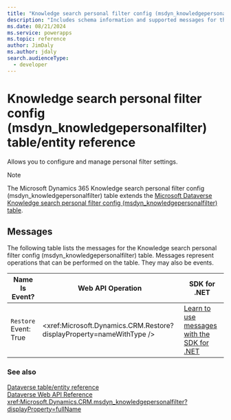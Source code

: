 ```yaml
---
title: "Knowledge search personal filter config (msdyn_knowledgepersonalfilter) table/entity reference (Microsoft Dynamics 365)"
description: "Includes schema information and supported messages for the Knowledge search personal filter config (msdyn_knowledgepersonalfilter) table/entity with Microsoft Dynamics 365."
ms.date: 08/21/2024
ms.service: powerapps
ms.topic: reference
author: JimDaly
ms.author: jdaly
search.audienceType: 
  - developer
---
```


# Knowledge search personal filter config (msdyn_knowledgepersonalfilter) table/entity reference

Allows you to configure and manage personal filter settings.

> [!NOTE]
> The Microsoft Dynamics 365 Knowledge search personal filter config (msdyn_knowledgepersonalfilter) table extends the [Microsoft Dataverse Knowledge search personal filter config (msdyn_knowledgepersonalfilter) table](/power-apps/developer/data-platform/reference/entities/msdyn_knowledgepersonalfilter).


## Messages

The following table lists the messages for the Knowledge search personal filter config (msdyn_knowledgepersonalfilter) table.
Messages represent operations that can be performed on the table. They may also be events.

| Name <br />Is Event? |Web API Operation |SDK for .NET |
| ---- | ----- |----- |
| `Restore`<br />Event: True |<xref:Microsoft.Dynamics.CRM.Restore?displayProperty=nameWithType /> |[Learn to use messages with the SDK for .NET](/power-apps/developer/data-platform/org-service/use-messages)|





### See also

[Dataverse table/entity reference](../about-entity-reference.md)  
[Dataverse Web API Reference](/power-apps/developer/data-platform/webapi/reference/about)   
<xref:Microsoft.Dynamics.CRM.msdyn_knowledgepersonalfilter?displayProperty=fullName>
